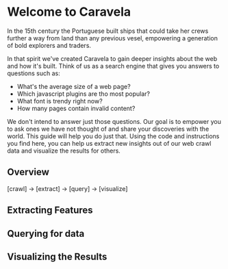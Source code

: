 Welcome to Caravela
====================

In the 15th century the Portuguese built ships that could take her crews further a 
way from land than any previous vesel, empowering a generation of bold explorers and traders.

In that spirit we've created Caravela to gain deeper insights about the web and how it's built. 
Think of us as a search engine that gives you answers to questions such as:

* What's the average size of a web page?
* Which javascript plugins are tho most popular?
* What font is trendy right now?
* How many pages contain invalid content?

We don't intend to answer just those questions. Our goal is to empower you to ask ones we have
not thought of and share your discoveries with the world. This guide will help you do just that. 
Using the code and instructions you find here, you can help us extract new insights  out of our 
web crawl data and visualize the results for others.

Overview
-----------


[crawl] -> [extract] -> [query] -> [visualize]

Extracting Features
-------------

Querying for data
----------------------

Visualizing the Results
---------------------------
